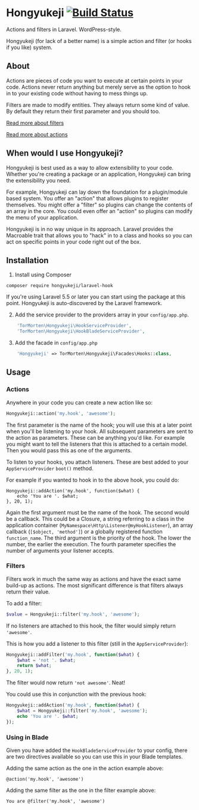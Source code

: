 # Hongyukeji [![Build Status](https://travis-ci.org/hongyukeji/laravel-hook.svg?branch=master)](https://travis-ci.org/hongyukeji/laravel-hook)

Actions and filters in Laravel. WordPress-style. 

Hongyukeji (for lack of a better name) is a simple action and filter (or hooks if you like) system.

## About

Actions are pieces of code you want to execute at certain points in your code. Actions never return anything but merely serve as the option to hook in to your existing code without having to mess things up.

Filters are made to modify entities. They always return some kind of value. By default they return their first parameter and you should too. 

[Read more about filters](http://www.wpbeginner.com/glossary/filter/)


[Read more about actions](http://www.wpbeginner.com/glossary/action/)

## When would I use Hongyukeji?

Hongyukeji is best used as a way to allow extensibility to your code. Whether you're creating a package or an application, Hongyukeji can bring the extensibility you need. 

For example, Hongyukeji can lay down the foundation for a plugin/module based system. You offer an "action" that allows plugins to register themselves. You might offer a "filter" so plugins can change the contents of an array in the core. You could even offer an "action" so plugins can modify the menu of your application.

Hongyukeji is in no way unique in its approach. Laravel provides the Macroable trait that allows you to "hack" in to a class and hooks so you can act on specific points in your code right out of the box. 

## Installation

1. Install using Composer

```
composer require hongyukeji/laravel-hook
```

If you're using Laravel 5.5 or later you can start using the package at this point. Hongyukeji is auto-discovered by the Laravel framework.

2. Add the service provider to the providers array in your `config/app.php`.

```php
    'TorMorten\Hongyukeji\HookServiceProvider',
    'TorMorten\Hongyukeji\HookBladeServiceProvider', 
```

3. Add the facade in `config/app.php`

```php
    'Hongyukeji' => TorMorten\Hongyukeji\Facades\Hooks::class,
```


## Usage

### Actions

Anywhere in your code you can create a new action like so:

```php
Hongyukeji::action('my.hook', 'awesome');
```

The first parameter is the name of the hook; you will use this at a later point when you'll be listening to your hook. All subsequent parameters are sent to the action as parameters. These can be anything you'd like. For example you might want to tell the listeners that this is attached to a certain model. Then you would pass this as one of the arguments.

To listen to your hooks, you attach listeners. These are best added to your `AppServiceProvider` `boot()` method. 

For example if you wanted to hook in to the above hook, you could do:

```
Hongyukeji::addAction('my.hook', function($what) {
    echo 'You are '. $what;
}, 20, 1);
```

Again the first argument must be the name of the hook. The second would be a callback. This could be a Closure, a string referring to a class in the application container (`MyNamespace\Http\Listener@myHookListener`), an array callback (`[$object, 'method']`) or a globally registered function `function_name`. The third argument is the priority of the hook. The lower the number, the earlier the execution. The fourth parameter specifies the number of arguments your listener accepts.

### Filters

Filters work in much the same way as actions and have the exact same build-up as actions. The most significant difference is that filters always return their value. 

To add a filter:

```php 
$value = Hongyukeji::filter('my.hook', 'awesome');
```

If no listeners are attached to this hook, the filter would simply return `'awesome'`. 

This is how you add a listener to this filter (still in the `AppServiceProvider`):

```php
Hongyukeji::addFilter('my.hook', function($what) {
    $what = 'not '. $what;
    return $what;
}, 20, 1);
```

The filter would now return `'not awesome'`. Neat!

You could use this in conjunction with the previous hook:

```php
Hongyukeji::addAction('my.hook', function($what) {
    $what = Hongyukeji::filter('my.hook', 'awesome');
    echo 'You are '. $what;
});
```

### Using in Blade

Given you have added the `HookBladeServiceProvider` to your config, there are two directives available so you can use this in your Blade templates.

Adding the same action as the one in the action example above:

```
@action('my.hook', 'awesome')
```

Adding the same filter as the one in the filter example above:

```
You are @filter('my.hook', 'awesome')

```
